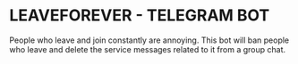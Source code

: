 # LEAVEFOREVER - TELEGRAM BOT

People who leave and join constantly are annoying.
This bot will ban people who leave and delete the service messages related to it from a group chat.